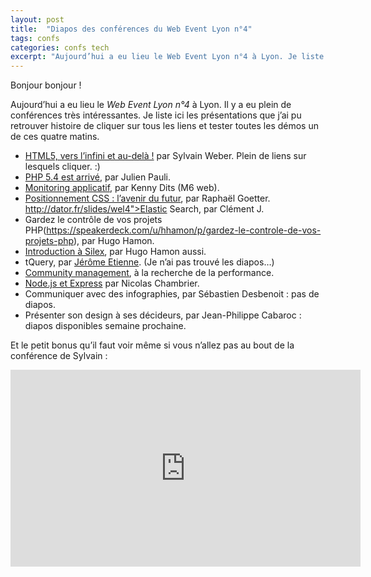 ```yaml
---
layout: post
title:  "Diapos des conférences du Web Event Lyon n°4"
tags: confs
categories: confs tech
excerpt: "Aujourd’hui a eu lieu le Web Event Lyon n°4 à Lyon. Je liste ici les présentations que j’ai pu retrouver histoire de cliquer sur tous les liens et tester toutes les démos un de ces quatre matins."
---
```


Bonjour bonjour !

Aujourd’hui a eu lieu le _Web Event Lyon n°4_ à Lyon. Il y a eu plein de conférences très intéressantes. Je liste ici les présentations que j’ai pu retrouver histoire de cliquer sur tous les liens et tester toutes les démos un de ces quatre matins.

* [HTML5, vers l’infini et au-delà !](http://sylvainw.github.com/HTML5-Future/webevent.html) par Sylvain Weber. Plein de liens sur lesquels cliquer. :)
* [PHP 5.4 est arrivé](http://www.slideshare.net/jpauli/webevent-lyon-2012-php54), par Julien Pauli.
* [Monitoring applicatif](http://tech.m6web.fr/post/25150055735/monitoring-applicatif-pourquoi-et-comment), par Kenny Dits (M6 web).
* [Positionnement CSS : l’avenir du futur](http://www.slideshare.net/goetter/le-futur-du-positionnement-css), par Raphaël Goetter.
http://dator.fr/slides/wel4">Elastic Search, par Clément J.
* Gardez le contrôle de vos projets PHP(https://speakerdeck.com/u/hhamon/p/gardez-le-controle-de-vos-projets-php), par Hugo Hamon.
* [Introduction à Silex](https://speakerdeck.com/u/hhamon/p/designing-rest-api-with-silex), par Hugo Hamon aussi.
* tQuery, par [Jérôme Etienne](https://twitter.com/#!/jerome_etienne). (Je n’ai pas trouvé les diapos…)
* [Community management](http://www.slideshare.net/Kriisiis/community-management-la-recherche-de-la-performance), à la recherche de la performance.
* [Node.js et Express](https://docs.google.com/presentation/d/1IT8dvpdAkfnWPX6c-hdbbEx5l6P8ZIA0anQBX1E0v7I/edit?pli=1#slide=id.p) par Nicolas Chambrier.
* Communiquer avec des infographies, par Sébastien Desbenoit : pas de diapos.
* Présenter son design à ses décideurs, par Jean-Philippe Cabaroc : diapos disponibles semaine prochaine.

Et le petit bonus qu’il faut voir même si vous n’allez pas au bout de la conférence de Sylvain :

<div class="video center"><iframe src="http://www.youtube.com/embed/4DbgiOCTQts" allowfullscreen="" frameborder="0" height="315" width="560"></iframe></div>
					